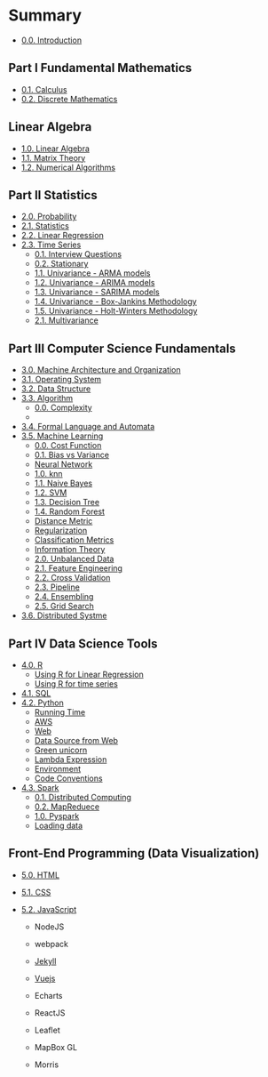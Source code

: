 # Summary

* [0.0. Introduction](README.md)

## Part I Fundamental Mathematics
* [0.1. Calculus](Calc/0.README.md)
* [0.2. Discrete Mathematics](DM/0.README.md)

## Linear Algebra
* [1.0. Linear Algebra](LA/0.README.md)
* [1.1. Matrix Theory](MT/0.README.md)
* [1.2. Numerical Algorithms](NA/0.README.md)

## Part II Statistics
* [2.0. Probability](Prob/0.README.md)
* [2.1. Statistics](Stat/0.README.md)
* [2.2. Linear Regression](LR/0.README.md)
* [2.3. Time Series](TS/0.README.md)
    * [0.1. Interview Questions](TS/0.1.interviewQ.md)
    * [0.2. Stationary](TS/0.2.stationary.md)
    * [1.1. Univariance - ARMA models](TS/1.1.ARMA.md)
    * [1.2. Univariance - ARIMA models](TS/1.2.ARIMA.md)
    * [1.3. Univariance - SARIMA models](TS/1.3.SARIMA.md)
    * [1.4. Univariance - Box-Jankins Methodology](TS/1.4.Box-Jankins.md)
    * [1.5. Univariance - Holt-Winters Methodology](TS/1.5.Holt-Winters.md)
    * [2.1. Multivariance](TS/2.1.Multivariance.md)

## Part III Computer Science Fundamentals
* [3.0. Machine Architecture and Organization](MAO/0.README.md)
* [3.1. Operating System](OS/0.README.md)
* [3.2. Data Structure](DS/0.README.md)
* [3.3. Algorithm](Algorithm/0.README.md)
    * [0.0. Complexity](Algorithm/0.Complexity.md)
    * 
* [3.4. Formal Language and Automata](FL/0.README.md)
* [3.5. Machine Learning](ML/0.README.md)
    * [0.0. Cost Function](ML/0.0.costFunction.md)
    * [0.1. Bias vs Variance](ML/0.1.bias&variance.md)
    * [Neural Network](ML/neuralNetwork.md)
    * [1.0. knn](ML/1.0.knn.md)
    * [1.1. Naive Bayes](ML/1.1.naiveBayes.md)
    * [1.2. SVM](ML/1.2.SVM.md)
    * [1.3. Decision Tree](ML/1.3.DT.md)
    * [1.4. Random Forest](ML/1.4.RF.md)
    * [Distance Metric](ML/distanceMetric.md)
    * [Regularization](ML/regularization.md)
    * [Classification Metrics](ML/classificationMetrics.md)
    * [Information Theory](ML/informationTheory.md)
    * [2.0. Unbalanced Data](ML/2.0.unbalancedData.md)
    * [2.1. Feature Engineering](ML/2.1.featureEngineering.md)
    * [2.2. Cross Validation](ML/2.2.crossValidation.md)
    * [2.3. Pipeline](ML/2.3.pipeline.md)
    * [2.4. Ensembling](ML/2.4.ensembling.md)
    * [2.5. Grid Search](ML/2.5.gridSearch.md)
* [3.6. Distributed Systme](DS/0.README.md)

## Part IV Data Science Tools
* [4.0. R](R/0.README.md)
    * [Using R for Linear Regression](R/LR.md)
    * [Using R for time series](R/TS.md)
* [4.1. SQL](Sql/0.README.md)
* [4.2. Python](Python/0.README.md)
    * [Running Time](Python/running_time.md)
    * [AWS](Python/AWS.md)
    * [Web](Python/web.md)
    * [Data Source from Web](Python/data_source_from_web.md)
    * [Green unicorn](Python/green_unicorm.md)
    * [Lambda Expression](Python/lambda_expression.md)
    * [Environment](Python/environment.md)
    * [Code Conventions](Python/code_conventions.md)
* [4.3. Spark](Spark/0.README.md)
    * [0.1. Distributed Computing](Spark/0.1.distributedComputing.md)
    * [0.2. MapReduece](Spark/0.2.mapReduc.md)
    * [1.0. Pyspark](Spark/1.0.pyspark.md)
    * [Loading data](Spark/loadingData.md)

## Front-End Programming (Data Visualization)
* [5.0. HTML](HTML/0.README.md)
* [5.1. CSS](CSS/0.README.md)
* [5.2. JavaScript](JS/0.README.md)

  * NodeJS
  * webpack
  * [Jekyll](Jekyll/0.README.md)

  * [Vuejs](Vue/0.README.md)

  * Echarts
  * ReactJS
  * Leaflet
  * MapBox GL
  * Morris

  